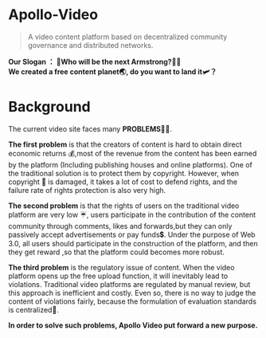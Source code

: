 # Apollo-Video
> A video content platform based on decentralized community governance and distributed networks.   
  
**Our Slogan ： 🚀Who will be the next Armstrong?👨‍🚀**   
**We created a free content planet🌏, do you want to land it🛩？**

# Background
The current video site faces many **PROBLEMS**🙅‍♂️.
  
**The first problem** is that the creators of content is hard to obtain direct economic returns 💰,most of the revenue from the content has been earned by the platform (Including publishing houses and online platforms). One of the traditional solution is to protect them by copyright. However, when copyright 📝 is damaged, it takes a lot of cost to defend rights, and the failure rate of rights protection is also very high.  
  
**The second problem** is that the rights of users on the traditional video platform are very low ☔️, users participate in the contribution of the content community through comments, likes and forwards,but they can only passively accept advertisements or pay funds💲.  Under the purpose of Web 3.0, all users should participate in the construction of the platform, and then they get reward ,so that the platform could becomes more robust.  
  
**The third problem** is the regulatory issue of content. When the video platform opens up the free upload function, it will inevitably lead to violations. Traditional video platforms are regulated by manual review, but this approach is inefficient and costly. Even so, there is no way to judge the content of violations fairly, because the formulation of evaluation standards is centralized🐻.

**In order to solve such problems, Apollo Video put forward a new purpose.**  




